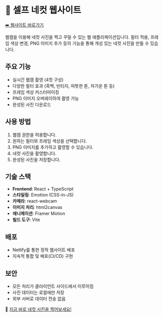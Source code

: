 # 📸 셀프 네컷 웹사이트  

[➡️ 웹사이트 바로가기](https://selfphoto.netlify.app/)  

웹캠을 이용해 네컷 사진을 찍고 꾸밀 수 있는 웹 애플리케이션입니다. 필터 적용, 프레임 색상 변경, PNG 이미지 추가 등의 기능을 통해 개성 있는 네컷 사진을 만들 수 있습니다.  

## 주요 기능  

- 실시간 웹캠 촬영 (4컷 구성)  
- 다양한 필터 효과 (흑백, 빈티지, 따뜻한 톤, 차가운 톤 등)  
- 프레임 색상 커스터마이징  
- PNG 이미지 오버레이하여 촬영 가능 
- 완성된 사진 다운로드  

## 사용 방법  

1. 웹캠 권한을 허용합니다.  
2. 원하는 필터와 프레임 색상을 선택합니다.
3. PNG 이미지를 추가하고 촬영할 수 있습니다.  
4. 네컷 사진을 촬영합니다.  
5. 완성된 사진을 저장합니다.  

## 기술 스택  

- **Frontend**: React + TypeScript  
- **스타일링**: Emotion (CSS-in-JS)  
- **카메라**: react-webcam  
- **이미지 처리**: html2canvas  
- **애니메이션**: Framer Motion  
- **빌드 도구**: Vite  

## 배포  

- Netlify를 통한 정적 웹사이트 배포  
- 지속적 통합 및 배포(CI/CD) 구현  

## 보안  

- 모든 처리가 클라이언트 사이드에서 이루어짐  
- 사진 데이터는 로컬에만 저장  
- 외부 서버로 데이터 전송 없음  

🎨 [지금 바로 네컷 사진을 찍어보세요!](https://selfphoto.netlify.app/)  
